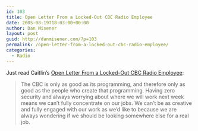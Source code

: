 ```yaml
---
id: 103
title: Open Letter From a Locked-Out CBC Radio Employee
date: 2005-08-19T18:03:00+00:00
author: Dan Misener
layout: post
guid: http://danmisener.com/?p=103
permalink: /open-letter-from-a-locked-out-cbc-radio-employee/
categories:
  - Radio
---
```

Just read Caitlin&#8217;s [Open Letter From a Locked-Out CBC Radio Employee](http://open.touchbasic.com/journal/open-letter-from-a-locked-out-cbc-radio-employee/):

> The CBC is only as good as its programming, and therefore only as good as the people who create that programming. Having zero security and always worrying about where we will work next week means we can&#8217;t fully concentrate on our jobs. We can&#8217;t be as creative and fully engaged with our work as we&#8217;d like to because we are always wondering if we should be looking somewhere else for a real job.